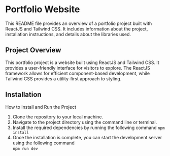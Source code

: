 # Portfolio Website
This README file provides an overview of a portfolio project built with ReactJS and Tailwind CSS. It includes information about the project, installation instructions, and details about the libraries used.
 
## Project Overview
This portfolio project is a website built using ReactJS and Tailwind CSS. It provides a user-friendly interface for visitors to explore.
The ReactJS framework allows for efficient component-based development, while Tailwind CSS provides a utility-first approach to styling.

## Installation

How to Install and Run the Project
1. Clone the repository to your local machine.
2. Navigate to the project directory using the command line or terminal.
3. Install the required dependencies by running the following command 
`npm install`
4. Once the installation is complete, you can start the development server using the following command  
`npm run dev`
